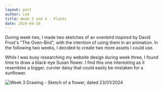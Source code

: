 ```yaml
---
layout: post
author: Leo
title: Week 3 and 4 - Plants
date: 2024-04-10 
---
```

During week two, I made two sketches of an ovenbird inspired by David Frost's "The Oven-Bird", with the intention of using them in an animation. In the following two weeks, I decided to create two more assets I could use.

While I was busy researching my website design during week three, I found time to draw a black-eye Susan flower. I find this one interesting as it resembles a bigger, curvier daisy that could easily be mistaken for a sunflower. 

![Week 3 Drawing - Sketch of a flower, dated 23/01/2024]()

